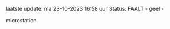 laatste update: 
ma 23-10-2023 16:58   uur 
Status: FAALT - geel - 
<div class="service Y">microstation</div>
